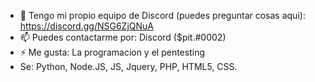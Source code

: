 
- 💬 Tengo mi propio equipo de Discord (puedes preguntar cosas aqui): https://discord.gg/NSG6ZjQNuA 
- 📫 Puedes contactarme por: Discord ($pit.#0002)
- ⚡ Me gusta: La programacion y el pentesting
- Se: Python, Node.JS, JS, Jquery, PHP, HTML5, CSS.

